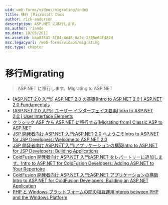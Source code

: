 ```yaml
---
uid: web-forms/videos/migrating/index
title: 移行 |Microsoft Docs
author: rick-anderson
description: ASP.NET に移行します。
ms.author: riande
ms.date: 10/05/2011
ms.assetid: baa03541-3f84-4e46-8a2c-2395e64f484d
msc.legacyurl: /web-forms/videos/migrating
msc.type: chapter
---
```

<a name="migrating"></a><span data-ttu-id="8086c-103">移行</span><span class="sxs-lookup"><span data-stu-id="8086c-103">Migrating</span></span>
====================
> <span data-ttu-id="8086c-104">ASP.NET に移行します。</span><span class="sxs-lookup"><span data-stu-id="8086c-104">Migrating to ASP.NET</span></span>


- <span data-ttu-id="8086c-105">[[ASP.NET 2.0 入門:] ASP.NET 2.0 の基礎](intro-to-aspnet-20-aspnet-20-fundamentals.md)</span><span class="sxs-lookup"><span data-stu-id="8086c-105">[[Intro to ASP.NET 2.0:] ASP.NET 2.0 Fundamentals](intro-to-aspnet-20-aspnet-20-fundamentals.md)</span></span>
- <span data-ttu-id="8086c-106">[[ASP.NET 2.0 入門:] ユーザー インターフェイス要素](intro-to-aspnet-20-user-interface-elements.md)</span><span class="sxs-lookup"><span data-stu-id="8086c-106">[[Intro to ASP.NET 2.0:] User Interface Elements](intro-to-aspnet-20-user-interface-elements.md)</span></span>
- <span data-ttu-id="8086c-107">[クラシック ASP から ASP.NET に移行する](migrating-from-classic-asp-to-aspnet.md)</span><span class="sxs-lookup"><span data-stu-id="8086c-107">[[Migrating from] Classic ASP to ASP.NET](migrating-from-classic-asp-to-aspnet.md)</span></span>
- [<span data-ttu-id="8086c-108">JSP 開発者向け ASP.NET 入門:ASP.NET 2.0 へようこそ</span><span class="sxs-lookup"><span data-stu-id="8086c-108">Intro to ASP.NET for JSP Developers: Welcome to ASP.NET 2.0</span></span>](intro-to-aspnet-for-jsp-developers-welcome-to-aspnet-20.md)
- [<span data-ttu-id="8086c-109">JSP 開発者向け ASP.NET 入門:アプリケーションの構築</span><span class="sxs-lookup"><span data-stu-id="8086c-109">Intro to ASP.NET for JSP Developers: Building Applications</span></span>](intro-to-aspnet-for-jsp-developers-building-applications.md)
- [<span data-ttu-id="8086c-110">ColdFusion 開発者向け ASP.NET 入門:ASP.NET をレパートリーに追加します。</span><span class="sxs-lookup"><span data-stu-id="8086c-110">Intro to ASP.NET for ColdFusion Developers: Adding ASP.NET to Your Repertoire</span></span>](intro-to-aspnet-for-coldfusion-developers-adding-aspnet-to-your-repertoire.md)
- [<span data-ttu-id="8086c-111">ColdFusion 開発者向け ASP.NET 入門:ASP.NET アプリケーションの構築</span><span class="sxs-lookup"><span data-stu-id="8086c-111">Intro to ASP.NET for ColdFusion Developers: Building an ASP.NET Application</span></span>](introduction-to-aspnet-for-coldfusion-developers-building-an-aspnet-application.md)
- [<span data-ttu-id="8086c-112">PHP と Windows プラットフォームの間の相互運用</span><span class="sxs-lookup"><span data-stu-id="8086c-112">Interop between PHP and the Windows Platform</span></span>](interop-between-php-and-the-windows-platform.md)
